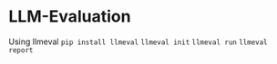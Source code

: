 # LLM-Evaluation 
Using llmeval
```pip install llmeval```
```llmeval init```
```llmeval run```
```llmeval report```

